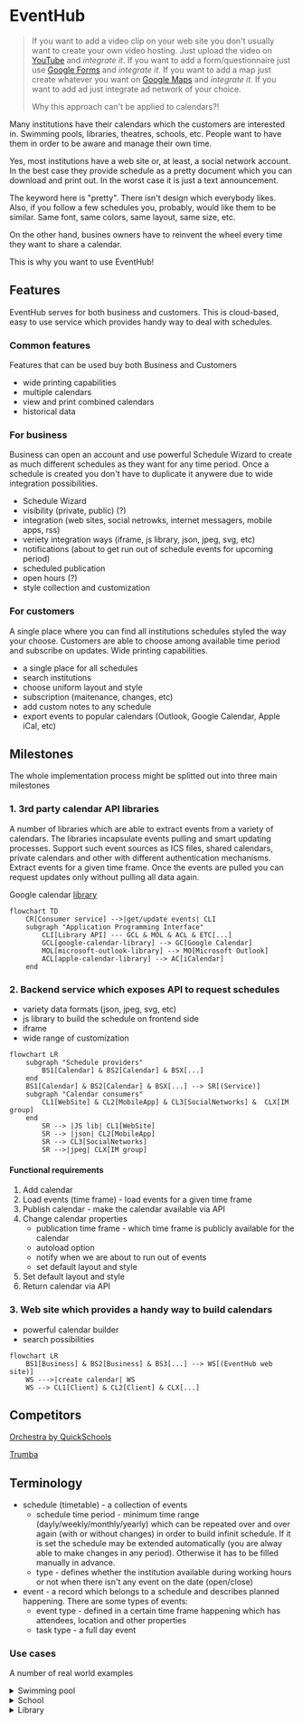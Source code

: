 # EventHub

> If you want to add a video clip on your web site you don't usually want to create your own video hosting. Just upload the video on [YouTube](youtube.com) and *integrate it*. If you want to add a form/questionnaire just use [Google Forms](https://www.google.com/forms/about/) and *integrate it*. If you want to add a map just create whatever you want on [Google Maps](maps.google.com) and *integrate it*. If you want to add ad just integrate ad network of your choice.
>
> Why this approach can't be applied to calendars?!

Many institutions have their calendars which the customers are interested in. Swimming pools, libraries, theatres, schools, etc. People want to have them in order to be aware and manage their own time.

Yes, most institutions have a web site or, at least, a social network account. In the best case they provide schedule as a pretty document which you can download and print out. In the worst case it is just a text announcement.

The keyword here is "pretty". There isn't design which everybody likes. Also, if you follow a few schedules you, probably, would like them to be similar. Same font, same colors, same layout, same size, etc.

On the other hand, busines owners have to reinvent the wheel every time they want to share a calendar.

This is why you want to use EventHub!

## Features
EventHub serves for both business and customers. This is cloud-based, easy to use service which provides handy way to deal with schedules.

### Common features

Features that can be used buy both Business and Customers

* wide printing capabilities
* multiple calendars
* view and print combined calendars
* historical data

### For business
Business can open an account and use powerful Schedule Wizard to create as much different schedules as they want for any time period. Once a schedule is created you don't have to duplicate it anywere due to wide integration possibilities.

* Schedule Wizard
* visibility (private, public) (?)
* integration (web sites, social netrowks, internet messagers, mobile apps, rss)
* veriety integration ways (iframe, js library, json, jpeg, svg, etc)
* notifications (about to get run out of schedule events for upcoming period)
* scheduled publication
* open hours (?)
* style collection and customization

### For customers
A single place where you can find all institutions schedules styled the way your choose. Customers are able to choose among available time period and subscribe on updates. Wide printing capabilities.

* a single place for all schedules
* search institutions
* choose uniform layout and style
* subscription (maitenance, changes, etc)
* add custom notes to any schedule
* export events to popular calendars (Outlook, Google Calendar, Apple iCal, etc)

## Milestones

The whole implementation process might be splitted out into three main milestones

### 1. 3rd party calendar API libraries

A number of libraries which are able to extract events from a variety of calendars. The libraries incapsulate events pulling and smart updating processes. Support such event sources as ICS files, shared calendars, private calendars and other with different authentication mechanisms. Extract events for a given time frame. Once the events are pulled you can request updates only without pulling all data again.

Google calendar [library](https://github.com/np25071984/google-calendar-api-client)

```mermaid
flowchart TD
    CR[Consumer service] -->|get/update events| CLI
    subgraph "Application Programming Interface"
        CLI[Library API] --- GCL & MOL & ACL & ETC[...]
        GCL[google-calendar-library] --> GC[Google Calendar]
        MOL[microsoft-outlook-library] --> MO[Microsoft Outlook]
        ACL[apple-calendar-library] --> AC[iCalendar]
    end
```

### 2. Backend service which exposes API to request schedules

* variety data formats (json, jpeg, svg, etc)
* js library to build the schedule on frontend side
* iframe
* wide range of customization

```mermaid
flowchart LR
    subgraph "Schedule providers"
        BS1[Calendar] & BS2[Calendar] & BSX[...]
    end
    BS1[Calendar] & BS2[Calendar] & BSX[...] --> SR[(Service)]
    subgraph "Calendar consumers"
        CL1[WebSite] & CL2[MobileApp] & CL3[SocialNetworks] &  CLX[IM group]
    end
        SR --> |JS lib| CL1[WebSite]
        SR --> |json| CL2[MobileApp]
        SR --> CL3[SocialNetworks]
        SR -->|jpeg| CLX[IM group]
```

#### Functional requirements

1. Add calendar
2. Load events (time frame) - load events for a given time frame
3. Publish calendar - make the calendar available via API
4. Change calendar properties
    * publication time frame - which time frame is publicly available for the calendar
    * autoload option
    * notify when we are about to run out of events
    * set default layout and style
5. Set default layout and style
6. Return calendar via API

### 3. Web site which provides a handy way to build calendars

* powerful calendar builder
* search possibilities

```mermaid
flowchart LR
    BS1[Business] & BS2[Business] & BS3[...] --> WS[(EventHub web site)]
    WS --->|create calendar| WS
    WS --> CL1[Client] & CL2[Client] & CLX[...]
```

## Competitors

[Orchestra by QuickSchools](https://orchestra.quickschools.com/)

[Trumba](https://www.trumba.com/connect/default.aspx)

## Terminology

* schedule (timetable) - a collection of events
    * schedule time period - minimum time range (dayly/weekly/monthly/yearly) which can be repeated over and over again (with or without changes) in order to build infinit schedule. If it is set the schedule may be extended automatically (you are alway able to make changes in any period). Otherwise it has to be filled manually in advance.
    * type - defines whether the institution available during working hours or not when there isn't any event on the date (open/close)
* event - a record which belongs to a schedule and describes planned happening. There are some types of events:
    * event type - defined in a certain time frame happening which has attendees, location and other properties
    * task type - a full day event

### Use cases

A number of real world examples

<details>
<summary>Swimming pool</summary>

The open hours: Tue - Sun, from 5:30 to 21:00. Monday closed.

The institution has many schedules:

#### the pool schedule
```
Sun: 12:00 - 17:45 Private Swim (2 or 3 lanes open)
Mon: 8:00 - 8:45 Deep water HIIT class
    9:00 - 9:45 Low Impact
    10:00 - 10:45 Arthritis Foundation
    16:45 - 19:00 The Entire Pool is Closed for Lessons and Swim Team. Sauna & Hot Tub are open
Tue: 8:15 - 8:45 HIIT Class
    9:00 - 9:45 Cardio & Toning
    10:00 - 10:45 SilverSplash
Wed: 9:00 - 9:45 Low Impact
    10:00 - 10:45 Arthritis Foundation
    16:00 - 17:00 Rec2Connect Swim Team (2 or 3 Lap Lanes Open)
    16:45 - 19:00 The Entire Pool is Closed for Lessons and Swim Team. Sauna & Hot Tub are open
    19:00 - 20:00 Rec2Connect Swim Team (2 or 3 Lap Lanes Open)
Thu: 8:00 - 8:45 Deep water HIIT class
    9:00 - 9:45 Cardio & Toning
    10:00 - 10:45 SilverSplash
    12:00 - 13:00 Rec2Connect Swim Team (1 Lap Lanes Open)
    18:00 - 19:00 Cardio & Toning
```

#### swim teacher Alisa

```
Mon: 8:00 - 9:00 ClassA
    12:00 - 12:00 ClassB
Thu: 8:00 - 9:00 ClassA
    12:00 - 12:00 ClassB
```

#### swim teacher Robert

```
Wed: 8:00 - 9:00 ClassA
    12:00 - 12:00 ClassB
Fri: 9:00 - 10:00 ClassA
    13:00 - 14:00 ClassB
```
</details>

<details>
<summary>School</summary>

Eva's PreK class schedule

```
Mon: 9:00 - 13:00
Thu: 9:00 - 13:00
Wed: 9:00 - 13:00
```

</details>


<details>
<summary>Library</summary>

events schedule
```
01/12/2023: Winter reading Game starts
01/12/2023: ReindeerRoundup starts
01/12/2023 15:30 - 16:30: Kids Cafe
01/12/2023 17:00: Artful Impact
02/12/2023 11:00 - 13:00: Gingerbread Houses
03/12/2023 13:00 - 16:45: Frosty's Fest Drop-in families
24/12/2023: Closed
25/12/2023: Closed
30/12/2023: Whale weeks! During library houses
31/12/2023: Closed
```
</details>